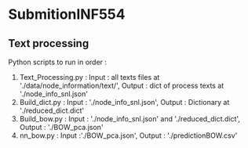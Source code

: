 # SubmitionINF554

## Text processing
Python scripts to run in order :
1. Text_Processing.py : Input : all texts files at './data/node_information/text/', Output : dict of process texts at './node_info_snl.json'
2. Build_dict.py : Input : './node_info_snl.json', Output : Dictionary at './reduced_dict.dict'
3. Build_bow.py : Input : './node_info_snl.json' and './reduced_dict.dict', Output : './BOW_pca.json'
4. nn_bow.py : Input :'./BOW_pca.json', Output : './predictionBOW.csv'
